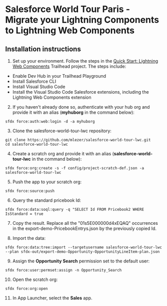 # Salesforce World Tour Paris - Migrate your Lightning Components to Lightning Web Components

## Installation instructions

1. Set up your environment. Follow the steps in the [Quick Start: Lightning Web Components](https://trailhead.salesforce.com/content/learn/projects/quick-start-lightning-web-components/) Trailhead project. The steps include:

-   Enable Dev Hub in your Trailhead Playground
-   Install Salesforce CLI
-   Install Visual Studio Code
-   Install the Visual Studio Code Salesforce extensions, including the Lightning Web Components extension

2. If you haven't already done so, authenticate with your hub org and provide it with an alias (**myhuborg** in the command below):

```
sfdx force:auth:web:login -d -a myhuborg
```

3. Clone the salesforce-world-tour-lwc repository:

```
git clone https://github.com/mlezer/salesforce-world-tour-lwc.git
cd salesforce-world-tour-lwc
```

4. Create a scratch org and provide it with an alias (**salesforce-world-tour-lwc** in the command below):

```
sfdx force:org:create -s -f config/project-scratch-def.json -a salesforce-world-tour-lwc
```

5. Push the app to your scratch org:

```
sfdx force:source:push
```

6. Query the standard pricebook Id:
   
```
sfdx force:data:soql:query -q "SELECT Id FROM Pricebook2 WHERE IsStandard = true
```

7. Copy the result. Replace all the "01s5E000000d4xEQAQ" occurrences in the export-demo-PricebookEntrys.json by the previously copied Id.

8. Import the data:

```
sfdx force:data:tree:import --targetusername salesforce-world-tour-lwc --plan sfdx-out/export-demo-Opportunity-OpportunityLineItem-plan.json
```

9.  Assign the **Opportunity Search** permission set to the default user:

```
sfdx force:user:permset:assign -n Opportunity_Search
```

10. Open the scratch org:

```
sfdx force:org:open
```

11.  In App Launcher, select the **Sales** app.